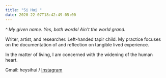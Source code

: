 ```yaml
---
title: "Si Hui "
date: 2020-22-07T18:42:49-05:00
---
```

*^ My given name. Yes, both words! Ain't the world grand.*

Writer, artist, and researcher. Left-handed tapir child. My practice focuses on the documentation of and reflection on tangible lived experience.

In the matter of living, I am concerned with the widening of the human heart.

Gmail: heysihui /
[Instagram](http://instagram.com/sihui)
